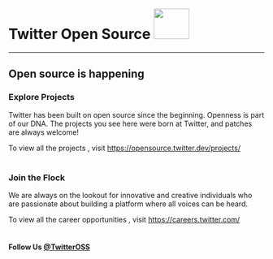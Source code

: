 # Twitter Open Source  <img src="https://www.freepnglogos.com/uploads/twitter-logo-png/twitter-logo-vector-png-clipart-1.png" height="60px" width="70px">
<hr>
<h2><b> Open source is happening </b> </h2>

<h3>Explore Projects </h3>

<p>Twitter has been built on open source since the beginning. Openness is part of our DNA. The projects you see here were born at Twitter, and patches are always welcome!</p>

 To view all the projects , visit https://opensource.twitter.dev/projects/
 <br> <br>
 
 <h3>Join the Flock </h3>
 We are always on the lookout for innovative and creative individuals who are passionate about building a platform where all voices can be heard.
 
 To view all the career opportunities , visit https://careers.twitter.com/
 <br><br>
 
 <h4>Follow Us <a href="https://twitter.com/TwitterOSS"> @TwitterOSS</a></h4>
 
 

